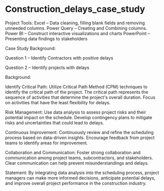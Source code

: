 # Construction_delays_case_study

Project Tools: 
Excel – Data cleaning, filling blank fields and removing unneeded columns.
Power Query – Creating and Combining columns.  
Power BI – Construct interactive visualizations and charts 
PowerPoint – Presenting data findings to stakeholders

Case Study Background:

Question 1 – Identify Contractors with positive delays

Question 2 – Identify projects with delays


Background:

Identify Critical Path: 
Utilize Critical Path Method (CPM) techniques to identify the critical path of the project. The critical path represents the sequence of activities that determine the project's overall duration. Focus on activities that have the least flexibility for delays.

Risk Management: 
Use data analysis to assess project risks and their potential impact on the schedule. Develop contingency plans to mitigate risks and uncertainties that could lead to delays.

Continuous Improvement: 
Continuously review and refine the scheduling process based on data-driven insights. Encourage feedback from project teams to identify areas for improvement.

Collaboration and Communication: 
Foster strong collaboration and communication among project teams, subcontractors, and stakeholders. Clear communication can help prevent misunderstandings and delays.

Statement:
By integrating data analysis into the scheduling process, project managers can make more informed decisions, anticipate potential delays, and improve overall project performance in the construction industry.
